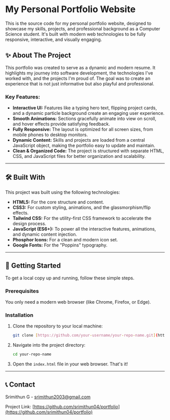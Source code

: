 # My Personal Portfolio Website

This is the source code for my personal portfolio website, designed to showcase my skills, projects, and professional background as a Computer Science student. It's built with modern web technologies to be fully responsive, interactive, and visually engaging.


## ✨ About The Project

This portfolio was created to serve as a dynamic and modern resume. It highlights my journey into software development, the technologies I've worked with, and the projects I'm proud of. The goal was to create an experience that is not just informative but also playful and professional.

### Key Features:
* **Interactive UI:** Features like a typing hero text, flipping project cards, and a dynamic particle background create an engaging user experience.
* **Smooth Animations:** Sections gracefully animate into view on scroll, and hover effects provide satisfying feedback.
* **Fully Responsive:** The layout is optimized for all screen sizes, from mobile phones to desktop monitors.
* **Dynamic Content:** Skills and projects are loaded from a central JavaScript object, making the portfolio easy to update and maintain.
* **Clean & Organized Code:** The project is structured with separate HTML, CSS, and JavaScript files for better organization and scalability.

---

## 🛠️ Built With

This project was built using the following technologies:

* **HTML5:** For the core structure and content.
* **CSS3:** For custom styling, animations, and the glassmorphism/flip effects.
* **Tailwind CSS:** For the utility-first CSS framework to accelerate the design process.
* **JavaScript (ES6+):** To power all the interactive features, animations, and dynamic content injection.
* **Phosphor Icons:** For a clean and modern icon set.
* **Google Fonts:** For the "Poppins" typography.

---

## 🚀 Getting Started

To get a local copy up and running, follow these simple steps.

### Prerequisites

You only need a modern web browser (like Chrome, Firefox, or Edge).

### Installation

1.  Clone the repository to your local machine:
    ```sh
    git clone [https://github.com/your-username/your-repo-name.git](https://github.com/your-username/your-repo-name.git)
    ```
2.  Navigate into the project directory:
    ```sh
    cd your-repo-name
    ```
3.  Open the `index.html` file in your web browser. That's it!

---

## 📞 Contact

Srimithun G - srimithun2003@gmail.com

Project Link: [https://github.com/srimithun04/portfolio](https://github.com/srimithun04/portfolio) 

